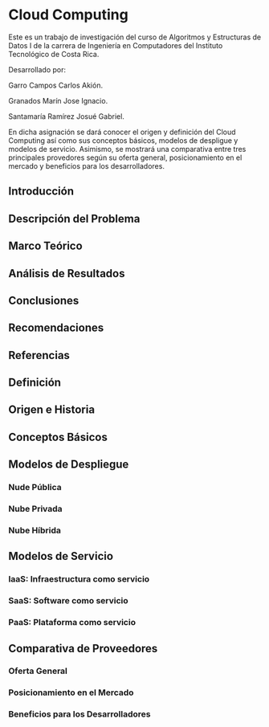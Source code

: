 # Cloud Computing

Este es un trabajo de investigación del curso de Algoritmos y Estructuras de Datos I de la carrera de Ingeniería en Computadores del Instituto Tecnológico de Costa Rica.

Desarrollado por:

Garro Campos Carlos Akión.

Granados Marín Jose Ignacio.

Santamaría Ramírez Josué Gabriel.

En dicha asignación se dará conocer el origen y definición del Cloud Computing así como sus conceptos básicos, modelos de despligue y modelos de servicio. Asimismo, se mostrará una comparativa entre tres principales provedores según su oferta general, posicionamiento en el mercado y beneficios para los desarrolladores.


## Introducción
## Descripción del Problema
## Marco Teórico
## Análisis de Resultados
## Conclusiones
## Recomendaciones
## Referencias



















## Definición

## Origen e Historia

## Conceptos Básicos

## Modelos de Despliegue

### Nude Pública

### Nube Privada

### Nube Híbrida

## Modelos de Servicio

### IaaS: Infraestructura como servicio

### SaaS: Software como servicio

### PaaS: Plataforma como servicio

## Comparativa de Proveedores

### Oferta General

### Posicionamiento en el Mercado

### Beneficios para los Desarrolladores
